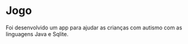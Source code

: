# Jogo
Foi desenvolvido um app para ajudar as crianças com autismo com as linguagens Java e Sqlite. 
